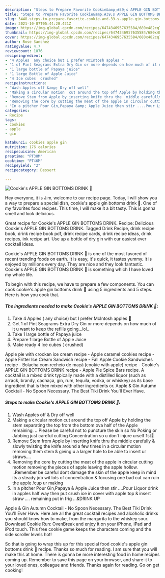 ```yaml
---
description: "Steps to Prepare Favorite Cookie&amp;#39;s APPLE GIN BOTTOMS DRINK 💋"
title: "Steps to Prepare Favorite Cookie&amp;#39;s APPLE GIN BOTTOMS DRINK 💋"
slug: 3448-steps-to-prepare-favorite-cookie-and-39-s-apple-gin-bottoms-drink
date: 2021-10-07T05:44:20.421Z
image: https://img-global.cpcdn.com/recipes/6474346957635584/680x482cq70/cookies-apple-gin-bottoms-drink-recipe-main-photo.jpg
thumbnail: https://img-global.cpcdn.com/recipes/6474346957635584/680x482cq70/cookies-apple-gin-bottoms-drink-recipe-main-photo.jpg
cover: https://img-global.cpcdn.com/recipes/6474346957635584/680x482cq70/cookies-apple-gin-bottoms-drink-recipe-main-photo.jpg
author: Rose Sanchez
ratingvalue: 4.7
reviewcount: 1876
recipeingredient:
- "4 Apples  any choice but I prefer McIntosh apples "
- "1 of Pint Seagrams Extra Dry Gin or more depends on how much of it u want to keep the refills goinglol"
- "1 large bottle of Papaya juice"
- "1 large Bottle of Apple Juice"
- "4 Ice cubes  crushed"
recipeinstructions:
- "Wash Apples off &amp; Dry off well"
- "Making a circular motion  cut around the top off Apple by holding the stem separating the top from the bottom ova half of the Apple remaining. .. Please be careful not to puncture the skin so No Poking or Jabbing just careful cutting  Concentration so u don&#39;t injure urself 1st🔪"
- "Remove Stem from Apple by inserting knife thru the  middle carefully &amp; slowly  twisting the knife around a few times in a circular motion removing them stem &amp; giving u a larger hole to be able to insert ur straws...."
- "Removing the core by cutting the meat of the apple in circular cutting motion removing the pieces of apple leaving the apple hollow.  ..Remember be careful dont damage the skin of the apple keep in mind its a steady job wit lots of concentration &amp; focusing one bad cut can ruin the apple /cup ur making"
- "In a pitcher Pour Gin,Papaya &amp; Apple Juice then stir ....Pour Liquor drink in apples half way then put crush ice in cover with apple top &amp; insert straw .... remaining put in frig ...&amp;DRINK UP"
categories:
- Recipe
tags:
- cookies
- apple
- gin

katakunci: cookies apple gin 
nutrition: 176 calories
recipecuisine: American
preptime: "PT38M"
cooktime: "PT46M"
recipeyield: "2"
recipecategory: Dessert

---
```



![Cookie&#39;s APPLE GIN BOTTOMS DRINK 💋](https://img-global.cpcdn.com/recipes/6474346957635584/680x482cq70/cookies-apple-gin-bottoms-drink-recipe-main-photo.jpg)

Hey everyone, it is Jim, welcome to our recipe page. Today, I will show you a way to prepare a special dish, cookie&#39;s apple gin bottoms drink 💋. One of my favorites food recipes. This time, I will make it a bit tasty. This is gonna smell and look delicious.

Great recipe for Cookie&#39;s APPLE GIN BOTTOMS DRINK. Recipe: Delicious Cookie&#39;s APPLE GIN BOTTOMS DRINK. Tagged Drink Recipe, drink recipe book, drink recipe book pdf, drink recipe cards, drink recipe ideas, drink recipes, ink recipe art. Use up a bottle of dry gin with our easiest ever cocktail ideas.

Cookie&#39;s APPLE GIN BOTTOMS DRINK 💋 is one of the most favored of recent trending foods on earth. It is easy, it's quick, it tastes yummy. It is enjoyed by millions every day. They are nice and they look fantastic. Cookie&#39;s APPLE GIN BOTTOMS DRINK 💋 is something which I have loved my whole life.


To begin with this recipe, we have to prepare a few components. You can cook cookie&#39;s apple gin bottoms drink 💋 using 5 ingredients and 5 steps. Here is how you cook that.

<!--inarticleads1-->

##### The ingredients needed to make Cookie&#39;s APPLE GIN BOTTOMS DRINK 💋:

1. Take 4 Apples ( any choice) but I prefer McIntosh apples 🍎
1. Get 1 of Pint Seagrams Extra Dry Gin or more depends on how much of it u want to keep the refills going...lol..
1. Take 1 large bottle of Papaya juice
1. Prepare 1 large Bottle of Apple Juice
1. Make ready 4 Ice cubes ( crushed)


Apple pie with crockan ice cream recipe - Apple caramel cookies recipe - Apple Fritter Ice Cream Sandwich recipe - Fall Apple Cookie Sandwiches recipe - Bolacha com recheio de maçã (cookie with apple) recipe - Cookie&#39;s APPLE GIN BOTTOMS DRINK recipe - Apple Pie Spice Bars recipe. A cocktail is a mixed drink typically made with a distilled liquor (such as arrack, brandy, cachaça, gin, rum, tequila, vodka, or whiskey) as its base ingredient that is then mixed with other ingredients or. Apple &amp; Gin Autumn Cocktail - No Spoon Necessary. The Best Tiki Drink You&#39;ll Ever Have. 

<!--inarticleads2-->

##### Steps to make Cookie&#39;s APPLE GIN BOTTOMS DRINK 💋:

1. Wash Apples off &amp; Dry off well
1. Making a circular motion  cut around the top off Apple by holding the stem separating the top from the bottom ova half of the Apple remaining. .. Please be careful not to puncture the skin so No Poking or Jabbing just careful cutting  Concentration so u don&#39;t injure urself 1st🔪
1. Remove Stem from Apple by inserting knife thru the  middle carefully &amp; slowly  twisting the knife around a few times in a circular motion removing them stem &amp; giving u a larger hole to be able to insert ur straws....
1. Removing the core by cutting the meat of the apple in circular cutting motion removing the pieces of apple leaving the apple hollow.  ..Remember be careful dont damage the skin of the apple keep in mind its a steady job wit lots of concentration &amp; focusing one bad cut can ruin the apple /cup ur making
1. In a pitcher Pour Gin,Papaya &amp; Apple Juice then stir ....Pour Liquor drink in apples half way then put crush ice in cover with apple top &amp; insert straw .... remaining put in frig ...&amp;DRINK UP


Apple &amp; Gin Autumn Cocktail - No Spoon Necessary. The Best Tiki Drink You&#39;ll Ever Have. Here are all the great cocktail recipes and alcoholic drinks you should know how to make, from the margarita to the whiskey sour. Download Cookie Run: OvenBreak and enjoy it on your iPhone, iPad and iPod touch. This free cookie game keeps the characters coming and the side scroller levels hot! 

So that is going to wrap this up for this special food cookie&#39;s apple gin bottoms drink 💋 recipe. Thanks so much for reading. I am sure that you will make this at home. There is gonna be more interesting food in home recipes coming up. Remember to save this page on your browser, and share it to your loved ones, colleague and friends. Thanks again for reading. Go on get cooking!

